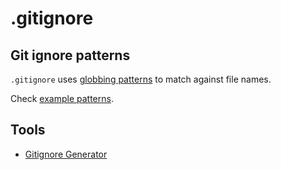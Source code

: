 # .gitignore

## Git ignore patterns

`.gitignore` uses [globbing patterns](http://linux.die.net/man/7/glob) to match against file names.

Check [example patterns](https://www.atlassian.com/git/tutorials/saving-changes/gitignore#git-ignore-patterns).


## Tools

- [Gitignore Generator](https://www.toptal.com/developers/gitignore)